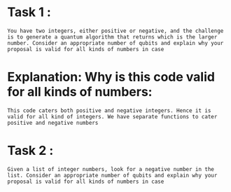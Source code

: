 # Task 1 : 
```You have two integers, either positive or negative, and the challenge is to generate a quantum algorithm that returns which is the larger number. Consider an appropriate number of qubits and explain why your proposal is valid for all kinds of numbers in case ```

# Explanation: Why is this code valid for all kinds of numbers:
``` This code caters both positive and negative integers. Hence it is valid for all kind of integers. We have separate functions to cater positive and negative numbers ```

# Task 2 :

``` Given a list of integer numbers, look for a negative number in the list. Consider an appropriate number of qubits and explain why your proposal is valid for all kinds of numbers in case ```
